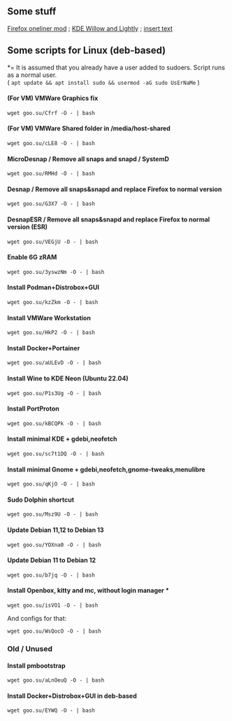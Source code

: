 ## Some stuff
[Firefox oneliner mod](https://github.com/dsys1100/OnelineProton_mod) ; [KDE Willow and Lightly](https://github.com/dsys1100/stuff/tree/main/Linux/KDE_Willow) ; [insert text](https://github.com/dsys1100)


## Some scripts for Linux (deb-based)
*= It is assumed that you already have a user added to sudoers. Script runs as a normal user.  
( ```apt update && apt install sudo && usermod -aG sudo UsErNaMe``` )

#### (For VM) VMWare Graphics fix
```
wget goo.su/Cfrf -O - | bash
```

#### (For VM) VMWare Shared folder in /media/host-shared
```
wget goo.su/cLE8 -O - | bash
```

#### MicroDesnap / Remove all snaps and snapd / SystemD
```
wget goo.su/RMHd -O - | bash
```

#### Desnap / Remove all snaps&snapd and replace Firefox to normal version
```
wget goo.su/G3X7 -O - | bash
```

#### DesnapESR / Remove all snaps&snapd and replace Firefox to normal version (ESR)
```
wget goo.su/VEGjU -O - | bash
```

#### Enable 6G zRAM
```
wget goo.su/3yswzNm -O - | bash
```

#### Install Podman+Distrobox+GUI
```
wget goo.su/kzZkm -O - | bash
```

#### Install VMWare Workstation
```
wget goo.su/HkP2 -O - | bash
```

#### Install Docker+Portainer
```
wget goo.su/aULEvD -O - | bash
```

#### Install Wine to KDE Neon (Ubuntu 22.04)
```
wget goo.su/P1s3Ug -O - | bash
```

#### Install PortProton
```
wget goo.su/kBCQPk -O - | bash
```

#### Install minimal KDE + gdebi,neofetch
```
wget goo.su/sc7t1DQ -O - | bash
```

#### Install minimal Gnome + gdebi,neofetch,gnome-tweaks,menulibre
```
wget goo.su/qKjO -O - | bash
```

#### Sudo Dolphin shortcut
```
wget goo.su/Msz9U -O - | bash
```

#### Update Debian 11,12 to Debian 13
```
wget goo.su/YOXna0 -O - | bash
```

#### Update Debian 11 to Debian 12
```
wget goo.su/b7jq -O - | bash
```

#### Install Openbox, kitty and mc, without login manager *
```
wget goo.su/isVO1 -O - | bash
```
And configs for that:
```
wget goo.su/WsQocO -O - | bash
```



### Old / Unused


#### Install pmbootstrap
```
wget goo.su/aLnOeuQ -O - | bash
```

#### Install Docker+Distrobox+GUI in deb-based
```
wget goo.su/EYWQ -O - | bash
```
